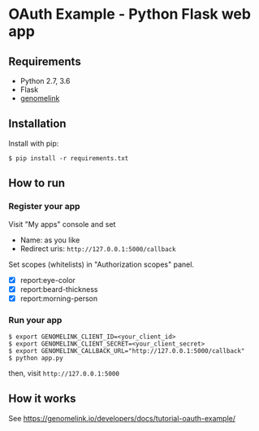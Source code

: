 # OAuth Example - Python Flask web app

## Requirements

- Python 2.7, 3.6
- Flask
- [genomelink](https://pypi.python.org/pypi/genomelink)

## Installation

Install with pip:

```
$ pip install -r requirements.txt
```

## How to run

### Register your app

Visit "My apps" console and set

- Name: as you like
- Redirect uris: `http://127.0.0.1:5000/callback`

Set scopes (whitelists) in "Authorization scopes" panel.

- [x] report:eye-color
- [x] report:beard-thickness
- [x] report:morning-person

### Run your app

```
$ export GENOMELINK_CLIENT_ID=<your_client_id>
$ export GENOMELINK_CLIENT_SECRET=<your_client_secret>
$ export GENOMELINK_CALLBACK_URL="http://127.0.0.1:5000/callback"
$ python app.py
```

then, visit `http://127.0.0.1:5000`

## How it works

See https://genomelink.io/developers/docs/tutorial-oauth-example/
